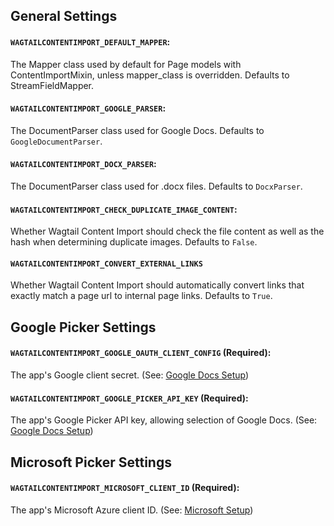## General Settings

#### `WAGTAILCONTENTIMPORT_DEFAULT_MAPPER`:

The Mapper class used by default for Page models with ContentImportMixin, unless mapper_class is overridden.
Defaults to StreamFieldMapper.

#### `WAGTAILCONTENTIMPORT_GOOGLE_PARSER`:

The DocumentParser class used for Google Docs. Defaults to `GoogleDocumentParser`.

#### `WAGTAILCONTENTIMPORT_DOCX_PARSER`:

The DocumentParser class used for .docx files. Defaults to `DocxParser`.

#### `WAGTAILCONTENTIMPORT_CHECK_DUPLICATE_IMAGE_CONTENT`:

Whether Wagtail Content Import should check the file content as well as the hash when determining duplicate images.
Defaults to `False`.

#### `WAGTAILCONTENTIMPORT_CONVERT_EXTERNAL_LINKS`

Whether Wagtail Content Import should automatically convert links that exactly match a page url to internal page links.
Defaults to `True`.

## Google Picker Settings

#### `WAGTAILCONTENTIMPORT_GOOGLE_OAUTH_CLIENT_CONFIG` (Required):

The app's Google client secret. (See: [Google Docs Setup](google_docs_setup.md))

#### `WAGTAILCONTENTIMPORT_GOOGLE_PICKER_API_KEY` (Required):

The app's Google Picker API key, allowing selection of Google Docs. (See: [Google Docs Setup](google_docs_setup.md))

## Microsoft Picker Settings

#### `WAGTAILCONTENTIMPORT_MICROSOFT_CLIENT_ID` (Required):

The app's Microsoft Azure client ID. (See: [Microsoft Setup](microsoft_setup.md))
